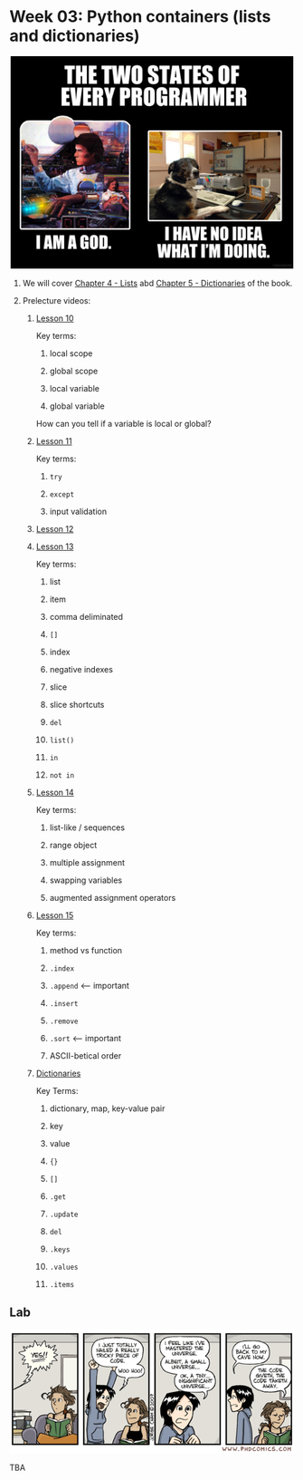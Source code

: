 # Week 03: Python containers (lists and dictionaries)

<center>
<img width=500px src=two-states-of-programmers.png />
</center>

1. We will cover [Chapter 4 - Lists](https://automatetheboringstuff.com/2e/chapter4/) abd [Chapter 5 - Dictionaries](https://automatetheboringstuff.com/2e/chapter5/) of the book.

1. Prelecture videos:

    1. [Lesson 10](https://www.youtube.com/watch?v=M-CoVBK_bLE&list=PL0-84-yl1fUnRuXGFe_F7qSH1LEnn9LkW&index=10)

       Key terms:

       1. local scope

       1. global scope

       1. local variable

       1. global variable

       How can you tell if a variable is local or global?

    1. [Lesson 11](https://www.youtube.com/watch?v=qS0UkqaYmfU&list=PL0-84-yl1fUnRuXGFe_F7qSH1LEnn9LkW&index=11)

        Key terms:

        1. `try`

        1. `except`

        1. input validation

     1. [Lesson 12](https://www.youtube.com/watch?v=48WXHT0dfEY&list=PL0-84-yl1fUnRuXGFe_F7qSH1LEnn9LkW&index=12)

     1. [Lesson 13](https://www.youtube.com/watch?v=48WXHT0dfEY&list=PL0-84-yl1fUnRuXGFe_F7qSH1LEnn9LkW&index=12)

        Key terms:

        1. list

        1. item

        1. comma deliminated

        1. `[]`

        1. index

        1. negative indexes

        1. slice

        1. slice shortcuts

        1. `del`

        1. `list()`

        1. `in`

        1. `not in`

        <!-- len is polymorphic -->

    1. [Lesson 14](https://www.youtube.com/watch?v=umTnflPbYww&list=PL0-84-yl1fUnRuXGFe_F7qSH1LEnn9LkW&index=14)

       Key terms:

       1. list-like / sequences

       1. range object

       1. multiple assignment

       1. swapping variables

       1. augmented assignment operators

    1. [Lesson 15](https://www.youtube.com/watch?v=Z9IxxW7428A&list=PL0-84-yl1fUnRuXGFe_F7qSH1LEnn9LkW&index=15)

       Key terms:

       1. method vs function

       1. `.index`

       1. `.append` <-- important

       1. `.insert`

       1. `.remove`

       1. `.sort` <-- important

       1. ASCII-betical order

    1. [Dictionaries](https://www.youtube.com/watch?v=daefaLgNkw0)        

        Key Terms:

        1. dictionary, map, key-value pair

        1. key

        1. value

        1. `{}`

        1. `[]`

        1. `.get`

        1. `.update`

        1. `del`

        1. `.keys`

        1. `.values`

        1. `.items`

## Lab

<center>
<img width=800px src=phd113007s1.gif />
</center>

TBA

<!--
Complete the `lab.py` file and submit your doctests to sakai.

def min_of_digits(n):
    '''
    Return the smallest digit in the input number n.

    HINT:
    This function uses the same while loop pattern as sum_of_digits.

    >>> min_of_digits(1)
    1
    >>> min_of_digits(57)
    5
    >>> min_of_digits(75)
    5
    >>> min_of_digits(571)
    1
    >>> min_of_digits(1234567890)
    0
    >>> min_of_digits(9999999949999)
    4
    '''
    minimum = 10
    while n>0:
        if n%10 < minimum:
            minimum = n%10
        n //= 10
    return minimum


-->
